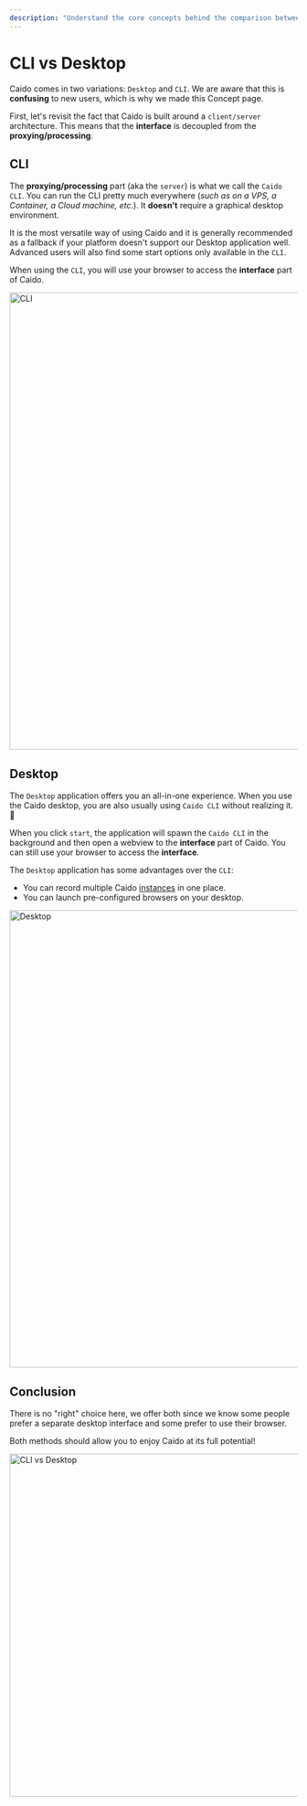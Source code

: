 ```yaml
---
description: "Understand the core concepts behind the comparison between Caido CLI and Desktop application - the client/server architecture and choosing the right option."
---
```


# CLI vs Desktop

Caido comes in two variations: `Desktop` and `CLI`. We are aware that this is **confusing** to new users, which is why we made this Concept page.

First, let's revisit the fact that Caido is built around a `client/server` architecture.
This means that the **interface** is decoupled from the **proxying/processing**.

## CLI

The **proxying/processing** part (aka the `server`) is what we call the `Caido CLI`. You can run the CLI pretty much everywhere (_such as on a VPS, a Container, a Cloud machine, etc._). It **doesn't** require a graphical desktop environment.

It is the most versatile way of using Caido and it is generally recommended as a fallback if your platform doesn't support our Desktop application well.
Advanced users will also find some start options only available in the `CLI`.

When using the `CLI`, you will use your browser to access the **interface** part of Caido.

<img width="800" alt="CLI" src="/_images/cli_vs_desktop_1.png" center/>

## Desktop

The `Desktop` application offers you an all-in-one experience. When you use the Caido desktop, you are also usually using `Caido CLI` without realizing it. :exploding_head:

When you click `start`, the application will spawn the `Caido CLI` in the background and then open a webview to the **interface** part of Caido. You can still use your browser to access the **interface**.

The `Desktop` application has some advantages over the `CLI`:

- You can record multiple Caido [instances](/concepts/essentials/instances) in one place.
- You can launch pre-configured browsers on your desktop.

<img width="800" alt="Desktop" src="/_images/cli_vs_desktop_2.png" center no-shadow/>

## Conclusion

There is no "right" choice here, we offer both since we know some people prefer a separate desktop interface and some prefer to use their browser.

Both methods should allow you to enjoy Caido at its full potential!

<img width="600" alt="CLI vs Desktop" src="/_images/cli_vs_desktop_3.png" center no-shadow/>
